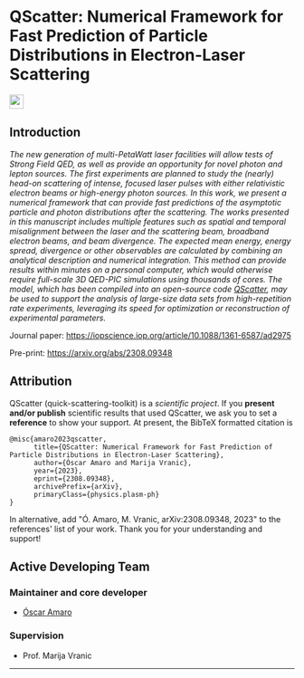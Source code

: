 QScatter: Numerical Framework for Fast Prediction of Particle Distributions in Electron-Laser Scattering
=============================================================================================================================


<a href="https://arxiv.org/abs/2308.09348" style='vertical-align:middle; display:inline;'><img
							src="https://img.shields.io/badge/plasm--ph-arXiv%3A2308.09348-B31B1B.svg" class="plain" style="height:25px;" /></a>
       
Introduction
------------

_The new generation of multi-PetaWatt laser facilities will allow tests of Strong Field QED, as well as provide an opportunity for novel photon and lepton sources. The first experiments are planned to study the (nearly) head-on scattering of intense, focused laser pulses with either relativistic electron beams or high-energy photon sources. In this work, we present a numerical framework that can provide fast predictions of the asymptotic particle and photon distributions after the scattering. The works presented in this manuscript includes multiple features such as spatial and temporal misalignment between the laser and the scattering beam, broadband electron beams, and beam divergence. The expected mean energy, energy spread, divergence or other observables are calculated by combining an analytical description and numerical integration. This method can provide results within minutes on a personal computer, which would otherwise require full-scale 3D QED-PIC simulations using thousands of cores. The model, which has been compiled into an open-source code [QScatter](https://github.com/OsAmaro/QScatter), may be used to support the analysis of large-size data sets from high-repetition rate experiments, leveraging its speed for optimization or reconstruction of experimental parameters._

Journal paper: https://iopscience.iop.org/article/10.1088/1361-6587/ad2975

Pre-print: https://arxiv.org/abs/2308.09348

Attribution
-----------

QScatter (quick-scattering-toolkit) is a *scientific project*. If you **present and/or publish** scientific results that used QScatter, we ask you to set a **reference** to show your support. At present, the BibTeX formatted citation is

```
@misc{amaro2023qscatter,
      title={QScatter: Numerical Framework for Fast Prediction of Particle Distributions in Electron-Laser Scattering}, 
      author={Óscar Amaro and Marija Vranic},
      year={2023},
      eprint={2308.09348},
      archivePrefix={arXiv},
      primaryClass={physics.plasm-ph}
}
```

In alternative, add "Ó. Amaro, M. Vranic, arXiv:2308.09348, 2023" to the references' list of your work. Thank you for your understanding and support!

Active Developing Team
----------------------


### Maintainer and core developer

- [Óscar Amaro](https://github.com/OsAmaro)

### Supervision

- Prof. Marija Vranic 


********************************************************************************
